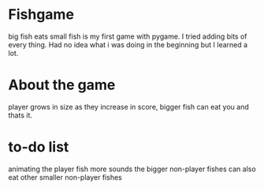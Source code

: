 # Fishgame
big fish eats small fish is my first game with pygame. I tried adding bits of every thing. Had no idea what i was doing in the beginning but I learned a lot.

# About the game
player grows in size as they increase in score, bigger fish can eat you and thats it.

# to-do list
animating the player fish
more sounds
the bigger non-player fishes can also eat other smaller non-player fishes
